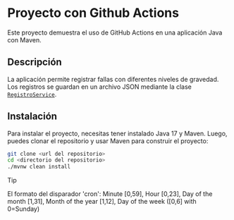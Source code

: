 # Proyecto con Github Actions

Este proyecto demuestra el uso de GitHub Actions en una aplicación Java con Maven.

## Descripción

La aplicación permite registrar fallas con diferentes niveles de gravedad. Los registros se guardan en un archivo JSON mediante la clase [`RegistroService`](src/main/java/com/app/githubactions/RegistroService.java).

## Instalación

Para instalar el proyecto, necesitas tener instalado Java 17 y Maven. Luego, puedes clonar el repositorio y usar Maven para construir el proyecto:

```sh
git clone <url del repositorio>
cd <directorio del repositorio>
./mvnw clean install
```
> [!TIP]
> El formato del disparador 'cron': Minute [0,59], Hour [0,23], Day of the month [1,31], Month of the year [1,12], Day of the week ([0,6] with 0=Sunday)
